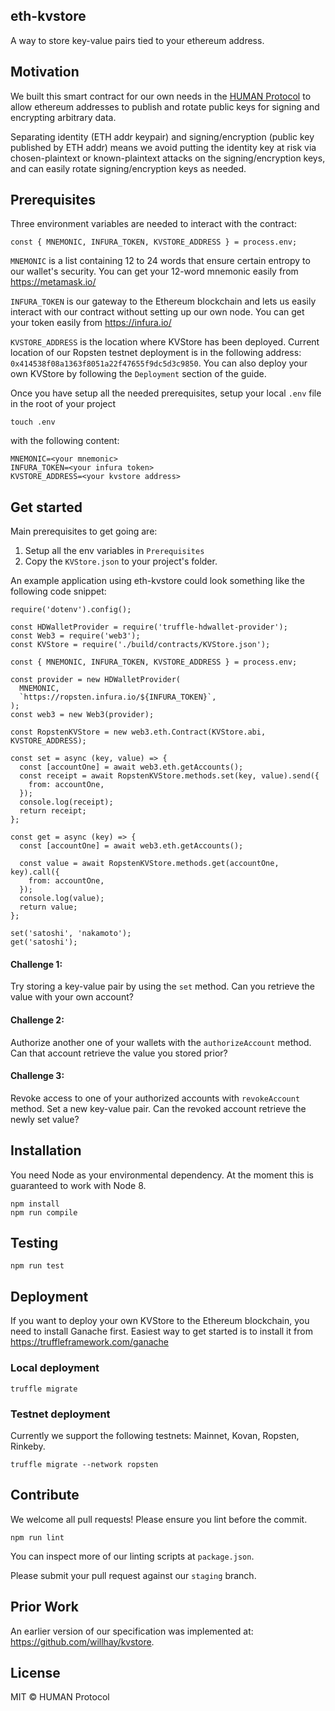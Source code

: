 ## eth-kvstore
A way to store key-value pairs tied to your ethereum address.

## Motivation
We built this smart contract for our own needs in the [HUMAN Protocol](https://www.hmt.ai/) to allow ethereum addresses to publish and rotate public keys for signing and encrypting arbitrary data.

Separating identity (ETH addr keypair) and signing/encryption (public key published by ETH addr) means we avoid putting the identity key at risk via chosen-plaintext or known-plaintext attacks on the signing/encryption keys, and can easily rotate signing/encryption keys as needed.

## Prerequisites
Three environment variables are needed to interact with the contract:
```
const { MNEMONIC, INFURA_TOKEN, KVSTORE_ADDRESS } = process.env;
```

`MNEMONIC` is a list containing 12 to 24 words that ensure certain entropy to our wallet's security. You can get your 12-word mnemonic easily from https://metamask.io/

`INFURA_TOKEN` is our gateway to the Ethereum blockchain and lets us easily interact with our contract without setting up our own node. You can get your token easily from https://infura.io/

`KVSTORE_ADDRESS` is the location where KVStore has been deployed. Current location of our Ropsten testnet deployment is in the following address: `0x414538f08a1363f8051a22f47655f9dc5d3c9850`. You can also deploy your own KVStore by following the `Deployment` section of the guide.

Once you have setup all the needed prerequisites, setup your local `.env` file in the root of your project
```
touch .env
```
with the following content:
```
MNEMONIC=<your mnemonic>
INFURA_TOKEN=<your infura token>
KVSTORE_ADDRESS=<your kvstore address>
```

## Get started

Main prerequisites to get going are:
1. Setup all the env variables in `Prerequisites`
2. Copy the `KVStore.json` to your project's folder.

An example application using eth-kvstore could look something like the following code snippet:

```
require('dotenv').config();

const HDWalletProvider = require('truffle-hdwallet-provider');
const Web3 = require('web3');
const KVStore = require('./build/contracts/KVStore.json');

const { MNEMONIC, INFURA_TOKEN, KVSTORE_ADDRESS } = process.env;

const provider = new HDWalletProvider(
  MNEMONIC,
  `https://ropsten.infura.io/${INFURA_TOKEN}`,
);
const web3 = new Web3(provider);

const RopstenKVStore = new web3.eth.Contract(KVStore.abi, KVSTORE_ADDRESS);

const set = async (key, value) => {
  const [accountOne] = await web3.eth.getAccounts();
  const receipt = await RopstenKVStore.methods.set(key, value).send({
    from: accountOne,
  });
  console.log(receipt);
  return receipt;
};

const get = async (key) => {
  const [accountOne] = await web3.eth.getAccounts();

  const value = await RopstenKVStore.methods.get(accountOne, key).call({
    from: accountOne,
  });
  console.log(value);
  return value;
};

set('satoshi', 'nakamoto');
get('satoshi');
```

#### Challenge 1:

Try storing a key-value pair by using the `set` method. Can you retrieve the value with your own account?

#### Challenge 2:

Authorize another one of your wallets with the `authorizeAccount` method. Can that account retrieve the value you stored prior?

#### Challenge 3:

Revoke access to one of your authorized accounts with `revokeAccount` method. Set a new key-value pair. Can the revoked account retrieve the newly set value?

## Installation
You need Node as your environmental dependency. At the moment this is guaranteed to work with Node 8.

```
npm install
npm run compile
```

## Testing
```
npm run test
```

## Deployment
If you want to deploy your own KVStore to the Ethereum blockchain, you need to install Ganache first. Easiest way to get started is to install it from https://truffleframework.com/ganache

### Local deployment
```
truffle migrate
```

### Testnet deployment
Currently we support the following testnets: Mainnet, Kovan, Ropsten, Rinkeby.
```
truffle migrate --network ropsten
```

## Contribute
We welcome all pull requests! Please ensure you lint before the commit.
```
npm run lint
```
You can inspect more of our linting scripts at `package.json`.

Please submit your pull request against our `staging` branch.

## Prior Work
An earlier version of our specification was implemented at: https://github.com/willhay/kvstore.

## License
MIT &copy; HUMAN Protocol 
